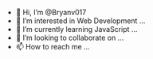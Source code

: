 - 👋 Hi, I’m @Bryanv017
- 👀 I’m interested in Web Development  ...
- 🌱 I’m currently learning JavaScript ...
- 💞️ I’m looking to collaborate on ...
- 📫 How to reach me ...
<!---
Bryanv017/Bryanv017 is a ✨ special ✨ repository because its `README.md` (this file) appears on your GitHub profile.
You can click the Preview link to take a look at your changes.
--->
